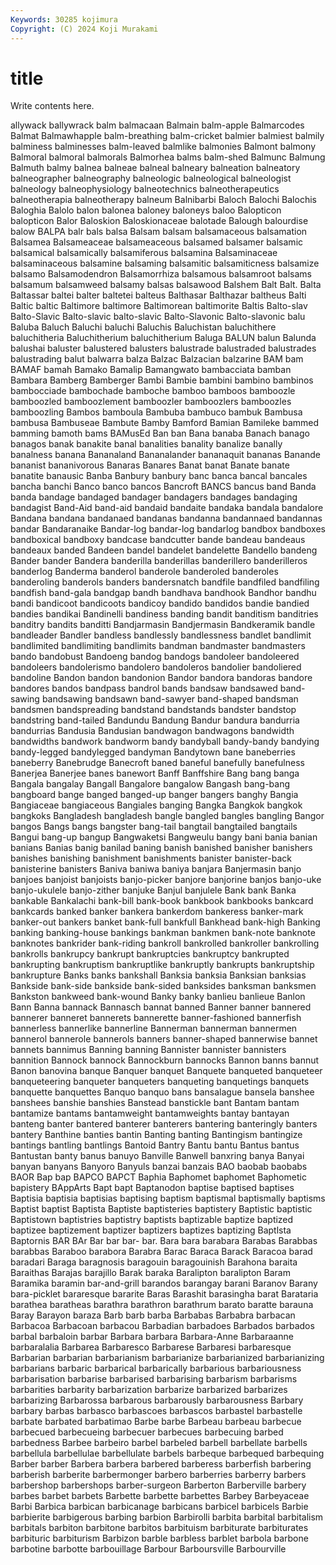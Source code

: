 ```yaml
---
Keywords: 30285 kojimura
Copyright: (C) 2024 Koji Murakami
---
```


# title

Write contents here.



allywack ballywrack
balm balmacaan Balmain balm-apple Balmarcodes Balmat Balmawhapple balm-breathing balm-cricket balmier
balmiest balmily balminess balminesses balm-leaved balmlike balmonies Balmont balmony Balmoral
balmoral balmorals Balmorhea balms balm-shed Balmunc Balmung Balmuth balmy balnea
balneae balneal balneary balneation balneatory balneographer balneography balneologic balneological balneologist
balneology balneophysiology balneotechnics balneotherapeutics balneotherapia balneotherapy balneum Balnibarbi Baloch Balochi
Balochis Baloghia Balolo balon balonea baloney baloneys baloo Balopticon balopticon
Balor Baloskion Baloskionaceae balotade Balough balourdise balow BALPA balr bals
balsa Balsam balsam balsamaceous balsamation Balsamea Balsameaceae balsameaceous balsamed balsamer
balsamic balsamical balsamically balsamiferous balsamina Balsaminaceae balsaminaceous balsamine balsaming balsamitic
balsamiticness balsamize balsamo Balsamodendron Balsamorrhiza balsamous balsamroot balsams balsamum balsamweed
balsamy balsas balsawood Balshem Balt Balt. Balta Baltassar baltei balter
baltetei balteus Balthasar Balthazar baltheus Balti Baltic baltic Baltimore baltimore
Baltimorean baltimorite Baltis Balto-slav Balto-Slavic Balto-slavic balto-slavic Balto-Slavonic Balto-slavonic balu
Baluba Baluch Baluchi baluchi Baluchis Baluchistan baluchithere baluchitheria Baluchitherium baluchitherium
Baluga BALUN balun Balunda balushai baluster balustered balusters balustrade balustraded
balustrades balustrading balut balwarra balza Balzac Balzacian balzarine BAM bam
BAMAF bamah Bamako Bamalip Bamangwato bambacciata bamban Bambara Bamberg Bamberger
Bambi Bambie bambini bambino bambinos bambocciade bambochade bamboche bamboo bamboos
bamboozle bamboozled bamboozlement bamboozler bamboozlers bamboozles bamboozling Bambos bamboula Bambuba
bambuco bambuk Bambusa bambusa Bambuseae Bambute Bamby Bamford Bamian Bamileke
bammed bamming bamoth bams BAMusEd Ban ban Bana banaba Banach
banago banagos banak banakite banal banalities banality banalize banally banalness
banana Bananaland Bananalander bananaquit bananas Banande bananist bananivorous Banaras Banares
Banat banat Banate banate banatite banausic Banba Banbury banbury banc
banca bancal bancales bancha banchi Banco banco bancos Bancroft BANCS
bancus band Banda banda bandage bandaged bandager bandagers bandages bandaging
bandagist Band-Aid band-aid bandaid bandaite bandaka bandala bandalore Bandana bandana
bandanaed bandanas bandanna bandannaed bandannas bandar Bandaranaike Bandar-log bandar-log bandarlog
bandbox bandboxes bandboxical bandboxy bandcase bandcutter bande bandeau bandeaus bandeaux
banded Bandeen bandel bandelet bandelette Bandello bandeng Bander bander Bandera
banderilla banderillas banderillero banderilleros banderlog Banderma banderol banderole banderoled banderoles
banderoling banderols banders bandersnatch bandfile bandfiled bandfiling bandfish band-gala bandgap
bandh bandhava bandhook Bandhor bandhu bandi bandicoot bandicoots bandicoy bandido
bandidos bandie bandied bandies bandikai Bandinelli bandiness banding bandit banditism
banditries banditry bandits banditti Bandjarmasin Bandjermasin Bandkeramik bandle bandleader Bandler
bandless bandlessly bandlessness bandlet bandlimit bandlimited bandlimiting bandlimits bandman bandmaster
bandmasters bando bandobust Bandoeng bandog bandogs bandoleer bandoleered bandoleers bandolerismo
bandolero bandoleros bandolier bandoliered bandoline Bandon bandon bandonion Bandor bandora
bandoras bandore bandores bandos bandpass bandrol bands bandsaw bandsawed band-sawing
bandsawing bandsawn band-sawyer band-shaped bandsman bandsmen bandspreading bandstand bandstands bandster
bandstop bandstring band-tailed Bandundu Bandung Bandur bandura bandurria bandurrias Bandusia
Bandusian bandwagon bandwagons bandwidth bandwidths bandwork bandworm bandy bandyball bandy-bandy
bandying bandy-legged bandylegged bandyman Bandytown bane baneberries baneberry Banebrudge Banecroft
baned baneful banefully banefulness Banerjea Banerjee banes banewort Banff Banffshire
Bang bang banga Bangala bangalay Bangall Bangalore bangalow Bangash bang-bang
bangboard bange banged banged-up banger bangers banghy Bangia Bangiaceae bangiaceous
Bangiales banging Bangka Bangkok bangkok bangkoks Bangladesh bangladesh bangle bangled
bangles bangling Bangor bangos Bangs bangs bangster bang-tail bangtail bangtailed
bangtails Bangui bang-up bangup Bangwaketsi Bangweulu bangy bani bania banian
banians Banias banig banilad baning banish banished banisher banishers banishes
banishing banishment banishments banister banister-back banisterine banisters Baniva baniwa baniya
banjara Banjermasin banjo banjoes banjoist banjoists banjo-picker banjore banjorine banjos
banjo-uke banjo-ukulele banjo-zither banjuke Banjul banjulele Bank bank Banka bankable
Bankalachi bank-bill bank-book bankbook bankbooks bankcard bankcards banked banker bankera
bankerdom bankeress banker-mark banker-out bankers banket bank-full bankfull Bankhead bank-high
Banking banking banking-house bankings bankman bankmen bank-note banknote banknotes bankrider
bank-riding bankroll bankrolled bankroller bankrolling bankrolls bankrupcy bankrupt bankruptcies bankruptcy
bankrupted bankrupting bankruptism bankruptlike bankruptly bankrupts bankruptship bankrupture Banks banks
bankshall Banksia banksia Banksian banksias Bankside bank-side bankside bank-sided banksides
banksman banksmen Bankston bankweed bank-wound Banky banky banlieu banlieue Banlon
Bann Banna bannack Bannasch bannat banned Banner banner bannered bannerer
banneret bannerets bannerette banner-fashioned bannerfish bannerless bannerlike bannerline Bannerman bannerman
bannermen bannerol bannerole bannerols banners banner-shaped bannerwise bannet bannets bannimus
Banning banning Bannister bannister bannisters bannition Bannock bannock Bannockburn bannocks
Bannon banns bannut Banon banovina banque Banquer banquet Banquete banqueted
banqueteer banqueteering banqueter banqueters banqueting banquetings banquets banquette banquettes Banquo
banquo bans bansalague bansela banshee banshees banshie banshies Banstead banstickle
bant Bantam bantam bantamize bantams bantamweight bantamweights bantay bantayan banteng
banter bantered banterer banterers bantering banteringly banters bantery Banthine banties
bantin Banting banting Bantingism bantingize bantings bantling bantlings Bantoid Bantry
Bantu bantu Bantus bantus Bantustan banty banus banuyo Banville Banwell
banxring banya Banyai banyan banyans Banyoro Banyuls banzai banzais BAO
baobab baobabs BAOR Bap bap BAPCO BAPCT Baphia Baphomet baphomet
Baphometic bapistery BAppArts Bapt bapt Baptanodon baptise baptised baptises Baptisia
baptisia baptisias baptising baptism baptismal baptismally baptisms Baptist baptist Baptista
Baptiste baptisteries baptistery Baptistic baptistic Baptistown baptistries baptistry baptists baptizable
baptize baptized baptizee baptizement baptizer baptizers baptizes baptizing Baptlsta Baptornis
BAR BAr Bar bar bar- bar. Bara bara barabara Barabas
Barabbas barabbas Baraboo barabora Barabra Barac Baraca Barack Baracoa barad
baradari Baraga baragnosis baragouin baragouinish Barahona baraita Baraithas Barajas barajillo
Barak baraka Baralipton baralipton Baram Baramika baramin bar-and-grill barandos barangay
barani Baranov Barany bara-picklet bararesque bararite Baras Barashit barasingha barat
Barataria barathea baratheas barathra barathron barathrum barato baratte barauna Baray
Barayon baraza Barb barb barba Barbabas Barbabra barbacan Barbacoa Barbacoan
barbacou Barbadian barbadoes Barbados barbados barbal barbaloin barbar Barbara barbara
Barbara-Anne Barbaraanne barbaralalia Barbarea Barbaresco Barbarese Barbaresi barbaresque Barbarian barbarian
barbarianism barbarianize barbarianized barbarianizing barbarians barbaric barbarical barbarically barbarious barbariousness
barbarisation barbarise barbarised barbarising barbarism barbarisms barbarities barbarity barbarization barbarize
barbarized barbarizes barbarizing Barbarossa barbarous barbarously barbarousness Barbary barbary barbas
barbasco barbascoes barbascos barbastel barbastelle barbate barbated barbatimao Barbe barbe
Barbeau barbeau barbecue barbecued barbecueing barbecuer barbecues barbecuing barbed barbedness
Barbee barbeiro barbel barbeled barbell barbellate barbells barbellula barbellulae barbellulate
barbels barbeque barbequed barbequing Barber barber Barbera barbera barbered barberess
barberfish barbering barberish barberite barbermonger barbero barberries barberry barbers barbershop
barbershops barber-surgeon Barberton Barberville barbery barbes barbet barbets Barbette barbette
barbettes Barbey Barbeyaceae Barbi Barbica barbican barbicanage barbicans barbicel barbicels
Barbie barbierite barbigerous barbing barbion Barbirolli barbita barbital barbitalism barbitals
barbiton barbitone barbitos barbituism barbiturate barbiturates barbituric barbiturism Barbizon barble
barbless barblet barbola barbone barbotine barbotte barbouillage Barbour Barboursville Barbourville
